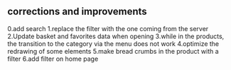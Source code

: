 ## corrections and improvements
0.add search
1.replace the filter with the one coming from the server
2.Update basket and favorites data when opening
3.while in the products, the transition to the category via the menu does not work
4.optimize the redrawing of some elements
5.make bread crumbs in the product with a filter
6.add filter on home page

